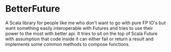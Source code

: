 # BetterFuture
A Scala library for people like me who don't want to go with pure FP IO's but want something easily interoperable with Futures and tries to use their power to the most with better api. It tries to sit on the top of Scala Future with assumption that code inside it can either fail or return a result and implements some common methods to compose functions.
